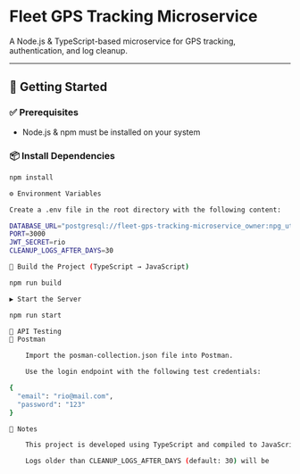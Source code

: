 # Fleet GPS Tracking Microservice

A Node.js & TypeScript-based microservice for GPS tracking, authentication, and log cleanup.

---

## 🚀 Getting Started

### ✅ Prerequisites

- Node.js & npm must be installed on your system

### 📦 Install Dependencies

```bash
npm install

⚙️ Environment Variables

Create a .env file in the root directory with the following content:

DATABASE_URL="postgresql://fleet-gps-tracking-microservice_owner:npg_ut8HgwXF3qMU@ep-odd-field-a46rz8lo-pooler.us-east-1.aws.neon.tech/fleet-gps-tracking-microservice?sslmode=require"
PORT=3000
JWT_SECRET=rio
CLEANUP_LOGS_AFTER_DAYS=30

🔧 Build the Project (TypeScript → JavaScript)

npm run build

▶️ Start the Server

npm run start

📮 API Testing
🧪 Postman

    Import the posman-collection.json file into Postman.

    Use the login endpoint with the following test credentials:

{
  "email": "rio@mail.com",
  "password": "123"
}

📝 Notes

    This project is developed using TypeScript and compiled to JavaScript before running.

    Logs older than CLEANUP_LOGS_AFTER_DAYS (default: 30) will be